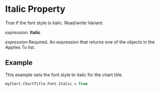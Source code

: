 
# Italic Property

True if the font style is italic. Read/write Variant.

 _expression_. **Italic**

 _expression_ Required. An expression that returns one of the objects in the Applies To list.


## Example

This example sets the font style to italic for the chart title.


```vb
myChart.ChartTitle.Font.Italic = True
```

